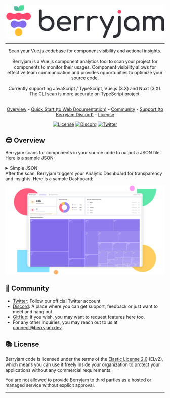 <div align="center">
  <picture>
    <source media="(prefers-color-scheme: dark)" srcset="./assets/img/berryjam_logo_dark.png" width="500">
    <img alt="Berryjam" src="./assets/img/berryjam_logo_light.png" width="500">
  </picture>
  
  <br />
  <hr/>
  Scan your Vue.js codebase for component visibility and actional insights.
  <br/><br/>
  Berryjam is a Vue.js component analytics tool to scan your project for components to monitor their usages. Component visibility allows for effective team communication and provides opportunities to optimize your source code.
  <br/><br/>
  Currently supporting JavaScript / TypeScript, Vue.js (3.X) and Nuxt (3.X). The CLI scan is more accurate on TypeScript project.
  <br/><br/>
  
  [Overview](#sunglasses-overview) - [Quick Start (to Web Documentation)][documentation] - [Community](#busts_in_silhouette-community) - [Support (to Berryjam Discord)][discord] - [License](#books-license)
  
  [![License](https://img.shields.io/badge/license-ELv2-brightgreen)](LICENSE.md)
  [![Discord](https://img.shields.io/discord/1103946598981054514?label=discord)][discord]
  [![Twitter](https://img.shields.io/twitter/follow/berryjamdev?label=Berryjamdev&style=social)][twitter] 
</div>

## :sunglasses: Overview

Berryjam scans for components in your source code to output a JSON file. Here is a sample JSON:

<details>
  <summary>Simple JSON</summary>

```javascript
[
    {
        tag: "Overlay",
        total: 1,
        type: "internal",
        source: {
            filePath: "@/components/ui/Overlay.vue",
            fileProperty: {
                dataLastModified: "",
                lastModified: "",
                created: "",
                createdBy: "",
                updatedBy: ""
            }
        },
        details: [
            {
                source: "/Users/name/folder/koel-master/resources/assets/js/App.vue",
                rows: [2],
                property: {
                    dataLastModified: "",
                    lastModified: "",
                    created: "",
                    createdBy: "",
                    updatedBy: ""
                },
                total: 1,
            },
        ],
        children: {
            total: 0,
            tags: [],
            source: "",
        },
    },
    {
        tag: "DialogBox",
        total: 1,
        type: "internal",
        source: {
            filePath: "@/components/ui/DialogBox.vue",
            fileProperty: {
                dataLastModified: "",
                lastModified: "",
                created: "",
                createdBy: "",
                updatedBy: ""
            }
        },
        details: [
            {
                source: "/Users/name/folder/koel-master/resources/assets/js/App.vue",
                rows: [3],
                property: {
                    dataLastModified: "",
                    lastModified: "",
                    created: "",
                    createdBy: "",
                    updatedBy: ""
                },
                total: 1,
            },
        ],
        children: {
            total: 0,
            tags: [],
            source: "",
        },
    },
];
```

</details>
After the scan, Berryjam triggers your Analytic Dashboard for transparency and insights. Here is a sample Dashboard:

![berryjam - dashboard](./assets/img/berryjam-dashboard.svg)

## :busts_in_silhouette: Community

- [Twitter][twitter]: Follow our official Twitter account
- [Discord][discord]: A place where you can get support, feedback or just want to meet and hang out.
- [GitHub](https://github.com/logicspark/berryjam): If you wish, you may want to request features here too.
- For any other inquiries, you may reach out to us at connect@berryjam.dev.

## :books: License

Berryjam code is licensed under the terms of the [Elastic License 2.0](LICENSE.md) (ELv2), which means you can use it freely inside your organization to protect your applications without any commercial requirements.

You are not allowed to provide Berryjam to third parties as a hosted or managed service without explicit approval.

---

[discord]: https://discord.gg/8SgTS4QdCd
[twitter]: https://twitter.com/Berryjamdev
[documentation]: https://docs.berryjam.dev
